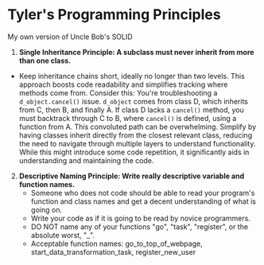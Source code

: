 # Tyler's Programming Principles
My own version of Uncle Bob's SOLID

1. **Single Inheritance Principle: A subclass must never inherit from more than one class.**
  * Keep inheritance chains short, ideally no longer than two levels. This approach boosts code readability and simplifies tracking where methods come from. Consider this: You're troubleshooting a `d_object.cancel()` issue. `d_object` comes from class D, which inherits from C, then B, and finally A. If class D lacks a `cancel()` method, you must backtrack through C to B, where `cancel()` is defined, using a function from A. This convoluted path can be overwhelming. Simplify by having classes inherit directly from the closest relevant class, reducing the need to navigate through multiple layers to understand functionality. While this might introduce some code repetition, it significantly aids in understanding and maintaining the code.
2. **Descriptive Naming Principle: Write really descriptive variable and function names.**
     * Someone who does not code should be able to read your program's function and class names and get a decent understanding of what is going on.
     * Write your code as if it is going to be read by novice programmers.
     * DO NOT name any of your functions "go", "task", "register", or the absolute worst, "_".
     * Acceptable function names: go_to_top_of_webpage, start_data_transformation_task, register_new_user

